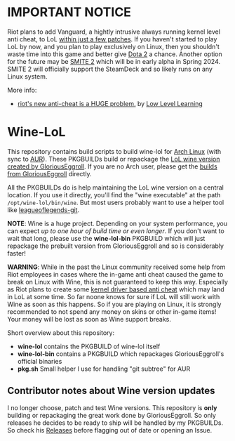 IMPORTANT NOTICE
================

Riot plans to add Vanguard, a hightly intrusive always running kernel level anti cheat, to LoL [within just a few patches](https://www.leagueoflegends.com/en-us/news/game-updates/patch-14-4-notes/#patch-vanguard). If you haven't started to play LoL by now, and you plan to play exclusively on Linux, then you shouldn't waste time into this game and better give [Dota 2](https://www.dota2.com/) a chance. Another option for the future may be [SMITE 2](https://www.smite2.com/) which will be in early alpha in Spring 2024. SMITE 2 will officially support the SteamDeck and so likely runs on any Linux system.

More info:

* [riot's new anti-cheat is a HUGE problem.](https://www.youtube.com/watch?v=nk6aKV2rY7E) by [Low Level Learning](https://www.youtube.com/@LowLevelLearning)



Wine-LoL
========

This repository contains build scripts to build wine-lol for [Arch Linux](https://archlinux.org/) (with sync to [AUR](https://aur.archlinux.org/)). These PKGBUILDs build or repackage the [LoL wine version created by GloriousEggroll](https://github.com/GloriousEggroll/wine-ge-custom/). If you are no Arch user, please get the [builds from GloriousEggroll](https://github.com/GloriousEggroll/wine-ge-custom/releases?q=-LoL&expanded=true) directly.

All the PKGBUILDs do is help maintaining the LoL wine version on a central location. If you use it directly, you'll find the "wine executable" at the path `/opt/wine-lol/bin/wine`. But most users probably want to use a helper tool like [leagueoflegends-git](https://aur.archlinux.org/packages/leagueoflegends-git).

**NOTE**: Wine is a huge project. Depending on your system performance, you can expect *up to one hour of build time or even longer*. If you don't want to wait that long, please use the **wine-lol-bin** PKGBUILD which will just repackage the prebuilt version from GloriousEggroll and so is considerably faster!

**WARNING**: While in the past the Linux community received some help from Riot employees in cases where the in-game anti cheat caused the game to break on Linux with Wine, this is not guaranteed to keep this way. Especially as Riot plans to create some [kernel driver based anti cheat](https://eune.leagueoflegends.com/en-pl/news/dev/dev-null-anti-cheat-kernel-driver/) which may land in LoL at some time. So far noone knows for sure if LoL will still work with Wine as soon as this happens. So if you are playing on Linux, it is strongly recommended to not spend any money on skins or other in-game items! Your money will be lost as soon as Wine support breaks.

Short overview about this repository:

- **wine-lol** contains the PKGBUILD of wine-lol itself
- **wine-lol-bin** contains a PKGBUILD which repackages GloriousEggroll's official binaries
- **pkg.sh** Small helper I use for handling "git subtree" for AUR

Contributor notes about Wine version updates
--------------------------------------------

I no longer choose, patch and test Wine versions. This repository is **only** building or repackaging the great work done by GloriousEggroll. So only releases he decides to be ready to ship will be handled by my PKGBUILDs. So check his [Releases](https://github.com/GloriousEggroll/wine-ge-custom/releases?q=-LoL&expanded=true) before flagging out of date or opening an Issue.
